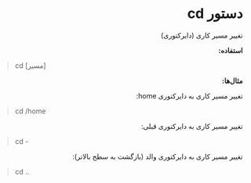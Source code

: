 <div dir="rtl">
  
# دستور cd

تغییر مسیر کاری (دایرکتوری)

</div>

<div dir="rtl">
  
  **استفاده:** 
  
</div>

> cd [مسیر]

<div dir="rtl">
  
  **مثال‌ها:**
  
</div>

<div dir="rtl">
  
  تغییر مسیر کاری به دایرکتوری home: 
  
</div>

> cd /home

<div dir="rtl">
  
  تغییر مسیر کاری به دایرکتوری قبلی: 
  
</div>

> cd -

<div dir="rtl">
  
  تغییر مسیر کاری به دایرکتوری والد (بازگشت به سطح بالاتر): 

</div>

> cd ..
